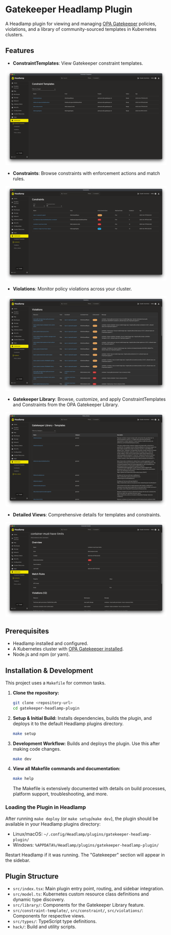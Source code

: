 # Gatekeeper Headlamp Plugin

A Headlamp plugin for viewing and managing [OPA Gatekeeper](https://open-policy-agent.github.io/gatekeeper/) policies, violations, and a library of community-sourced templates in Kubernetes clusters.

## Features

- **ConstraintTemplates**: View Gatekeeper constraint templates.

![Constraint Templates](images/constraint_template.png)

- **Constraints**: Browse constraints with enforcement actions and match rules.

![Constraints](images/constraints.png)

- **Violations**: Monitor policy violations across your cluster.

![Violations](images/violations.png)

- **Gatekeeper Library**: Browse, customize, and apply ConstraintTemplates and Constraints from the OPA Gatekeeper Library.

![Gatekeeper Library](images/library.png)

- **Detailed Views**: Comprehensive details for templates and constraints.

![Constraint Details](images/constraints_detail.png)

## Prerequisites

- Headlamp installed and configured.
- A Kubernetes cluster with [OPA Gatekeeper installed](https://open-policy-agent.github.io/gatekeeper/website/docs/install/).
- Node.js and npm (or yarn).

## Installation & Development

This project uses a `Makefile` for common tasks.

1.  **Clone the repository:**
    ```bash
    git clone <repository-url>
    cd gatekeeper-headlamp-plugin
    ```

1.  **Setup & Initial Build:**
    Installs dependencies, builds the plugin, and deploys it to the default Headlamp plugins directory.
    ```bash
    make setup
    ```

1.  **Development Workflow:**
    Builds and deploys the plugin. Use this after making code changes.
    ```bash
    make dev
    ```

1.  **View all Makefile commands and documentation:**
    ```bash
    make help
    ```
    The Makefile is extensively documented with details on build processes, platform support, troubleshooting, and more.

### Loading the Plugin in Headlamp

After running `make deploy` (or `make setup`/`make dev`), the plugin should be available in your Headlamp plugins directory:
- Linux/macOS: `~/.config/Headlamp/plugins/gatekeeper-headlamp-plugin/`
- Windows: `%APPDATA%/Headlamp/plugins/gatekeeper-headlamp-plugin/`

Restart Headlamp if it was running. The "Gatekeeper" section will appear in the sidebar.

## Plugin Structure

- `src/index.tsx`: Main plugin entry point, routing, and sidebar integration.
- `src/model.ts`: Kubernetes custom resource class definitions and dynamic type discovery.
- `src/library/`: Components for the Gatekeeper Library feature.
- `src/constraint-template/`, `src/constraint/`, `src/violations/`: Components for respective views.
- `src/types/`: TypeScript type definitions.
- `hack/`: Build and utility scripts.

